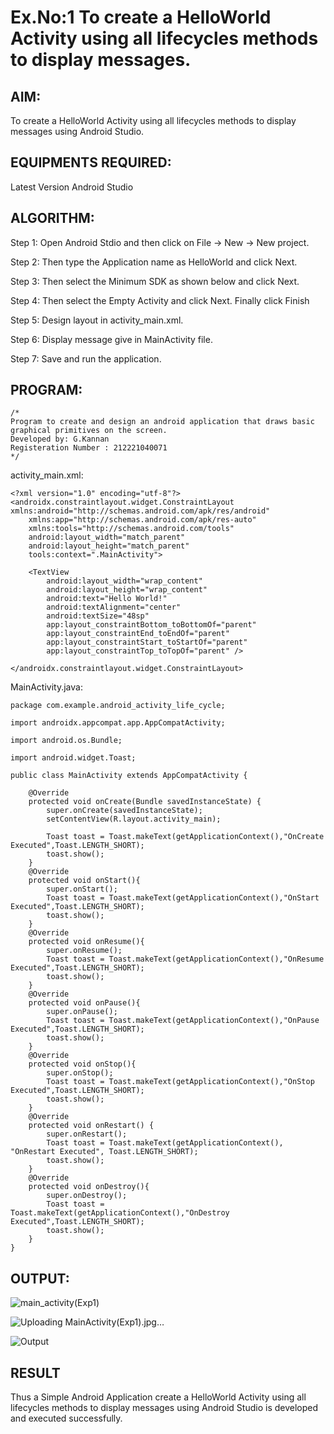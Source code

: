 # Ex.No:1 To create a HelloWorld Activity using all lifecycles methods to display messages.


## AIM:

To create a HelloWorld Activity using all lifecycles methods to display messages using Android Studio.

## EQUIPMENTS REQUIRED:

Latest Version Android Studio

## ALGORITHM:

Step 1: Open Android Stdio and then click on File -> New -> New project.

Step 2: Then type the Application name as HelloWorld and click Next. 

Step 3: Then select the Minimum SDK as shown below and click Next.

Step 4: Then select the Empty Activity and click Next. Finally click Finish

Step 5: Design layout in activity_main.xml.

Step 6: Display message give in MainActivity file.

Step 7: Save and run the application.

## PROGRAM:
```
/*
Program to create and design an android application that draws basic graphical primitives on the screen.
Developed by: G.Kannan
Registeration Number : 212221040071
*/
```
activity_main.xml:

```
<?xml version="1.0" encoding="utf-8"?>
<androidx.constraintlayout.widget.ConstraintLayout xmlns:android="http://schemas.android.com/apk/res/android"
    xmlns:app="http://schemas.android.com/apk/res-auto"
    xmlns:tools="http://schemas.android.com/tools"
    android:layout_width="match_parent"
    android:layout_height="match_parent"
    tools:context=".MainActivity">

    <TextView
        android:layout_width="wrap_content"
        android:layout_height="wrap_content"
        android:text="Hello World!"
        android:textAlignment="center"
        android:textSize="48sp"
        app:layout_constraintBottom_toBottomOf="parent"
        app:layout_constraintEnd_toEndOf="parent"
        app:layout_constraintStart_toStartOf="parent"
        app:layout_constraintTop_toTopOf="parent" />

</androidx.constraintlayout.widget.ConstraintLayout>
```

MainActivity.java:

```
package com.example.android_activity_life_cycle;

import androidx.appcompat.app.AppCompatActivity;

import android.os.Bundle;

import android.widget.Toast;

public class MainActivity extends AppCompatActivity {

    @Override
    protected void onCreate(Bundle savedInstanceState) {
        super.onCreate(savedInstanceState);
        setContentView(R.layout.activity_main);

        Toast toast = Toast.makeText(getApplicationContext(),"OnCreate Executed",Toast.LENGTH_SHORT);
        toast.show();
    }
    @Override
    protected void onStart(){
        super.onStart();
        Toast toast = Toast.makeText(getApplicationContext(),"OnStart Executed",Toast.LENGTH_SHORT);
        toast.show();
    }
    @Override
    protected void onResume(){
        super.onResume();
        Toast toast = Toast.makeText(getApplicationContext(),"OnResume Executed",Toast.LENGTH_SHORT);
        toast.show();
    }
    @Override
    protected void onPause(){
        super.onPause();
        Toast toast = Toast.makeText(getApplicationContext(),"OnPause Executed",Toast.LENGTH_SHORT);
        toast.show();
    }
    @Override
    protected void onStop(){
        super.onStop();
        Toast toast = Toast.makeText(getApplicationContext(),"OnStop Executed",Toast.LENGTH_SHORT);
        toast.show();
    }
    @Override
    protected void onRestart() {
        super.onRestart();
        Toast toast = Toast.makeText(getApplicationContext(), "OnRestart Executed", Toast.LENGTH_SHORT);
        toast.show();
    }
    @Override
    protected void onDestroy(){
        super.onDestroy();
        Toast toast = Toast.makeText(getApplicationContext(),"OnDestroy Executed",Toast.LENGTH_SHORT);
        toast.show();
    }
}
```

## OUTPUT:

![main_activity(Exp1)](https://github.com/kannan0071/Mobile-Application-Development/assets/119641638/50575ffa-46ad-45aa-8e9a-1346392b1383)

![Uploading MainActivity(Exp1).jpg…]()

![Output](https://github.com/kannan0071/Mobile-Application-Development/assets/119641638/01b19aaa-e020-4231-a831-40b2780a586c)

## RESULT
Thus a Simple Android Application create a HelloWorld Activity using all lifecycles methods to display messages using Android Studio is developed and executed successfully.
